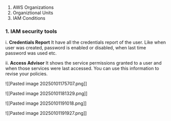 1. AWS Organizations
2. Organiztional Units
3. IAM Conditions

### 1. **IAM security tools** 
 
i.  **Credentials Report**
   It have all the credentials report of the user. Like when user was created, password is enabled or disabled, when last time password was used etc.
   
   
ii.  **Access Advisor**
   It shows the service permissions granted to a user and when those services were last accessed. You can use this information to revise your policies.


![[Pasted image 20250101175707.png]]


![[Pasted image 20250101181329.png]]



![[Pasted image 20250101191018.png]]



![[Pasted image 20250101191927.png]]